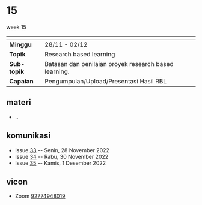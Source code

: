 # 15
week 15

<span> | <span>
:- | :-
**Minggu** | 28/11 - 02/12
**Topik** | Research based learning
**Sub-topik** | Batasan dan penilaian proyek research based learning.
**Capaian** | Pengumpulan/Upload/Presentasi Hasil RBL


## materi
+ ..


## komunikasi
+ Issue [33](https://github.com/dudung/fi1101-04-2022-1/issues/33) -- Senin, 28 November 2022
+ Issue [34](https://github.com/dudung/fi1101-04-2022-1/issues/34) -- Rabu, 30 November 2022
+ Issue [35](https://github.com/dudung/fi1101-04-2022-1/issues/35) -- Kamis, 1 Desember 2022


## vicon
+ Zoom [92774948019](https://itb-ac-id.zoom.us/j/92774948019?pwd=WVVBRllUQlpabkVmdXJ3d1hvNmtBUT09)
